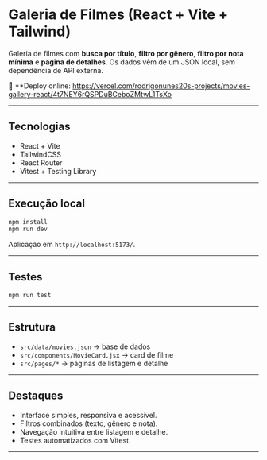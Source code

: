 # Galeria de Filmes (React + Vite + Tailwind)

Galeria de filmes com **busca por título**, **filtro por gênero**, **filtro por nota mínima** e **página de detalhes**. Os dados vêm de um JSON local, sem dependência de API externa.

🔗 **Deploy online:  https://vercel.com/rodrigonunes20s-projects/movies-gallery-react/4t7NEY6rQSPDuBCeboZMtwL1TsXo

---

## Tecnologias
- React + Vite
- TailwindCSS
- React Router
- Vitest + Testing Library

---

## Execução local
```bash
npm install
npm run dev
```
Aplicação em `http://localhost:5173/`.

---

## Testes
```bash
npm run test
```

---

## Estrutura
- `src/data/movies.json` → base de dados  
- `src/components/MovieCard.jsx` → card de filme  
- `src/pages/*` → páginas de listagem e detalhe  

---

## Destaques
- Interface simples, responsiva e acessível.  
- Filtros combinados (texto, gênero e nota).  
- Navegação intuitiva entre listagem e detalhe.  
- Testes automatizados com Vitest.  

---
